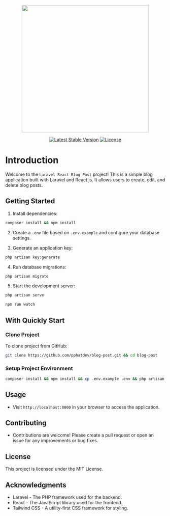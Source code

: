 <p align="center"><a href="https://laravel.com" target="_blank"><img src="https://raw.githubusercontent.com/laravel/art/master/logo-lockup/5%20SVG/2%20CMYK/1%20Full%20Color/laravel-logolockup-cmyk-red.svg" width="400"></a></p>

<p align="center">
<a href="https://packagist.org/packages/laravel/framework"><img src="https://img.shields.io/packagist/v/laravel/framework" alt="Latest Stable Version"></a>
<a href="https://packagist.org/packages/laravel/framework"><img src="https://img.shields.io/packagist/l/laravel/framework" alt="License"></a>
</p>

# Introduction
Welcome to the `Laravel React Blog Post` project! This is a simple blog application built with Laravel and React.js. It allows users to create, edit, and delete blog posts.

## Getting Started

1. Install dependencies:

```bash
composer install && npm install
```
2. Create a `.env` file based on `.env.example` and configure your database settings.

3. Generate an application key:

```bash
php artisan key:generate
```
4. Run database migrations:

```bash
php artisan migrate
```
5. Start the development server:

```bash
php artisan serve
```

```bash
npm run watch
```

## With Quickly Start

### Clone Project
To clone project from GitHub:
```bash
git clone https://github.com/pphatdev/blog-post.git && cd blog-post
```

### Setup Project Environment
```bash
composer install && npm install && cp .env.example .env && php artisan key:generate && php artisan migrate && npm run dev && php artisan serve
```

## Usage
- Visit `http://localhost:8000` in your browser to access the application.

## Contributing

- Contributions are welcome! Please create a pull request or open an issue for any improvements or bug fixes.

## License

This project is licensed under the MIT License.

## Acknowledgments

- Laravel - The PHP framework used for the backend.
- React - The JavaScript library used for the frontend.
- Tailwind CSS - A utility-first CSS framework for styling.
